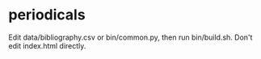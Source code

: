 # periodicals

Edit data/bibliography.csv or bin/common.py, then run bin/build.sh. Don't edit index.html directly.